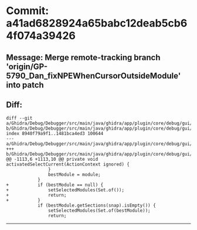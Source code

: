 # Commit: a41ad6828924a65babc12deab5cb64f074a39426
## Message: Merge remote-tracking branch 'origin/GP-5790_Dan_fixNPEWhenCursorOutsideModule' into patch
## Diff:
```
diff --git a/Ghidra/Debug/Debugger/src/main/java/ghidra/app/plugin/core/debug/gui/modules/DebuggerModulesProvider.java b/Ghidra/Debug/Debugger/src/main/java/ghidra/app/plugin/core/debug/gui/modules/DebuggerModulesProvider.java
index 8940f79a9f1..1481bca4ed3 100644
--- a/Ghidra/Debug/Debugger/src/main/java/ghidra/app/plugin/core/debug/gui/modules/DebuggerModulesProvider.java
+++ b/Ghidra/Debug/Debugger/src/main/java/ghidra/app/plugin/core/debug/gui/modules/DebuggerModulesProvider.java
@@ -1113,6 +1113,10 @@ private void activatedSelectCurrent(ActionContext ignored) {
 				}
 				bestModule = module;
 			}
+			if (bestModule == null) {
+				setSelectedModules(Set.of());
+				return;
+			}
 			if (bestModule.getSections(snap).isEmpty()) {
 				setSelectedModules(Set.of(bestModule));
 				return;
```
-----------------------------------
